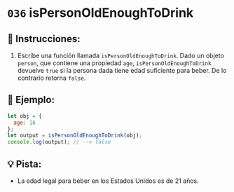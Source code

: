 # `036` isPersonOldEnoughToDrink

## 📝 Instrucciones:

1. Escribe una función llamada `isPersonOldEnoughToDrink`. Dado un objeto `person`, que contiene una propiedad `age`, `isPersonOldEnoughToDrink` devuelve `true` si la persona dada tiene edad suficiente para beber. De lo contrario retorna `false`.

## 📎 Ejemplo:

```Javascript
let obj = {
  age: 16
};
let output = isPersonOldEnoughToDrink(obj);
console.log(output); // --> false
```

## 💡 Pista:

 + La edad legal para beber en los Estados Unidos es de 21 años.


